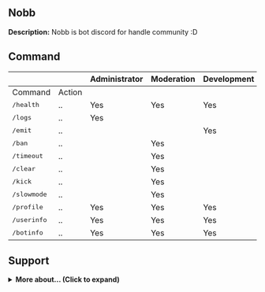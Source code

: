 ## Nobb

**Description:** Nobb is bot discord for handle community :D

## Command

|                      |        | Administrator | Moderation | Development | Economy |
| -------------------- | ------ | ------------- | ---------- | ----------- | ------- |
| Command              | Action |               |            |             |         |
| <kbd>/health</kbd>   | ..     | Yes           | Yes        | Yes         | Yes     |
| <kbd>/logs</kbd>     | ..     | Yes           |            |             |         |
| <kbd>/emit</kbd>     | ..     |               |            | Yes         |         |
| <kbd>/ban</kbd>      | ..     |               | Yes        |             |         |
| <kbd>/timeout</kbd>  | ..     |               | Yes        |             |         |
| <kbd>/clear</kbd>    | ..     |               | Yes        |             |         |
| <kbd>/kick</kbd>     | ..     |               | Yes        |             |         |
| <kbd>/slowmode</kbd> | ..     |               | Yes        |             |         |
| <kbd>/profile</kbd>  | ..     | Yes           | Yes        | Yes         | Yes     |
| <kbd>/userinfo</kbd> | ..     | Yes           | Yes        | Yes         | Yes     |
| <kbd>/botinfo</kbd>  | ..     | Yes           | Yes        | Yes         | Yes     |

## Support

<details>
    <summary><b>More about... (Click to expand)</b></summary>
    soon..
</details>
